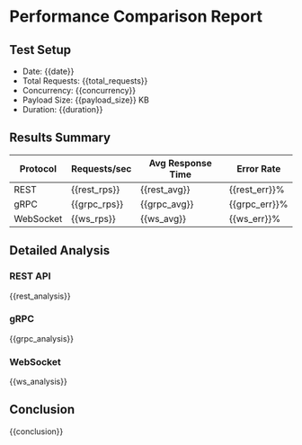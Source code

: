 # Performance Comparison Report

## Test Setup
- Date: {{date}}
- Total Requests: {{total_requests}}
- Concurrency: {{concurrency}}
- Payload Size: {{payload_size}} KB
- Duration: {{duration}}

## Results Summary

| Protocol | Requests/sec | Avg Response Time | Error Rate |
|----------|-------------|------------------|------------|
| REST     | {{rest_rps}} | {{rest_avg}}     | {{rest_err}}% |
| gRPC     | {{grpc_rps}} | {{grpc_avg}}     | {{grpc_err}}% |
| WebSocket| {{ws_rps}}   | {{ws_avg}}       | {{ws_err}}% |

## Detailed Analysis

### REST API
{{rest_analysis}}

### gRPC
{{grpc_analysis}}

### WebSocket
{{ws_analysis}}

## Conclusion
{{conclusion}}